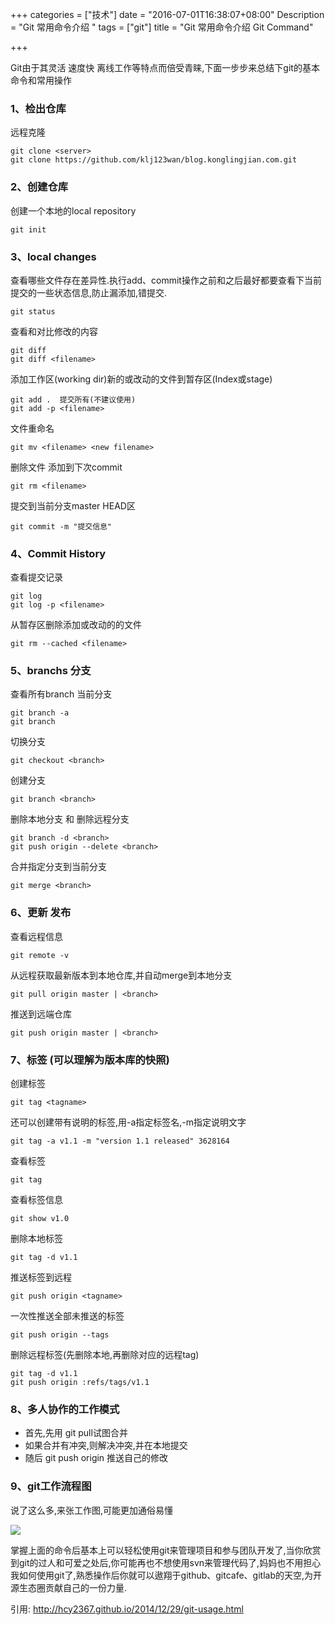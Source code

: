 +++
categories = ["技术"]
date = "2016-07-01T16:38:07+08:00"
Description = "Git 常用命令介绍 "
tags = ["git"]
title = "Git 常用命令介绍  Git Command"

+++

Git由于其灵活 速度快 离线工作等特点而倍受青睐,下面一步步来总结下git的基本命令和常用操作

### 1、检出仓库
远程克隆

	git clone <server>
	git clone https://github.com/klj123wan/blog.konglingjian.com.git
<!--more-->

### 2、创建仓库	
创建一个本地的local repository

	git init
	
### 3、local changes

查看哪些文件存在差异性.执行add、commit操作之前和之后最好都要查看下当前提交的一些状态信息,防止漏添加,错提交.

	git status

查看和对比修改的内容

	git diff 
	git diff <filename>
	
添加工作区(working dir)新的或改动的文件到暂存区(Index或stage)

	git add .  提交所有(不建议使用)
	git add -p <filename>
	
文件重命名 

	git mv <filename> <new filename>
	
删除文件 添加到下次commit

	git rm <filename>

提交到当前分支master HEAD区

	git commit -m "提交信息"
	
### 4、Commit History  

查看提交记录

	git log   
	git log -p <filename>	

从暂存区删除添加或改动的的文件

	git rm --cached <filename>
	
### 5、branchs 分支
 
查看所有branch  当前分支

	git branch -a   
	git branch   

切换分支

	git checkout <branch>

创建分支

	git branch <branch>
	
删除本地分支  和 删除远程分支

	git branch -d <branch>
	git push origin --delete <branch>
	
合并指定分支到当前分支
	
	git merge <branch>
	
### 6、更新 发布
查看远程信息

	git remote -v
	
从远程获取最新版本到本地仓库,并自动merge到本地分支

	git pull origin master | <branch>
	
推送到远端仓库

	git push origin master | <branch>

### 7、标签 (可以理解为版本库的快照)
创建标签
	
	git tag <tagname>

还可以创建带有说明的标签,用-a指定标签名,-m指定说明文字

	git tag -a v1.1 -m "version 1.1 released" 3628164
	
查看标签
	
	git tag


查看标签信息

	git show v1.0


删除本地标签

	git tag -d v1.1


推送标签到远程

	git push origin <tagname>


一次性推送全部未推送的标签

	git push origin --tags


删除远程标签(先删除本地,再删除对应的远程tag)

	git tag -d v1.1
	git push origin :refs/tags/v1.1
	
### 8、多人协作的工作模式

* 首先,先用 git pull试图合并
* 如果合并有冲突,则解决冲突,并在本地提交
* 随后 git push origin <branch>推送自己的修改

### 9、git工作流程图
说了这么多,来张工作图,可能更加通俗易懂

![](/img/291705321847415.png)



掌握上面的命令后基本上可以轻松使用git来管理项目和参与团队开发了,当你欣赏到git的过人和可爱之处后,你可能再也不想使用svn来管理代码了,妈妈也不用担心我如何使用git了,熟悉操作后你就可以遨翔于github、gitcafe、gitlab的天空,为开源生态圈贡献自己的一份力量.

引用:   http://hcy2367.github.io/2014/12/29/git-usage.html

